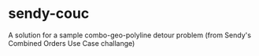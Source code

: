 # sendy-couc
A solution for a sample combo-geo-polyline detour problem (from Sendy's Combined Orders Use Case challange)
